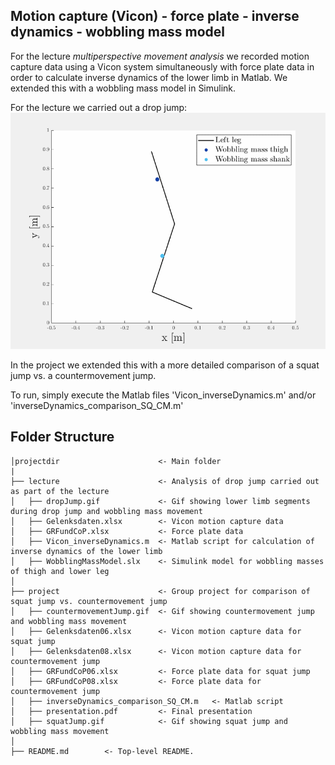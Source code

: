 ## **Motion capture (Vicon) - force plate - inverse dynamics - wobbling mass model**

For the lecture *multiperspective movement analysis* we recorded motion capture data using a Vicon system simultaneously with force plate data in order to calculate inverse dynamics of the lower limb in Matlab. We extended this with a wobbling mass model in Simulink.

For the lecture we carried out a drop jump:
![drop_jump](/lecture/dropJump.gif)

In the project we extended this with a more detailed comparison of a squat jump vs. a countermovement jump.

To run, simply execute the Matlab files 'Vicon_inverseDynamics.m' and/or 'inverseDynamics_comparison_SQ_CM.m'

## Folder Structure 
```
│projectdir                      <- Main folder
|
├── lecture                      <- Analysis of drop jump carried out as part of the lecture
│   ├── dropJump.gif             <- Gif showing lower limb segments during drop jump and wobbling mass movement
│   ├── Gelenksdaten.xlsx        <- Vicon motion capture data
│   ├── GRFundCoP.xlsx           <- Force plate data
│   ├── Vicon_inverseDynamics.m  <- Matlab script for calculation of inverse dynamics of the lower limb
│   ├── WobblingMassModel.slx    <- Simulink model for wobbling masses of thigh and lower leg
│
├── project                      <- Group project for comparison of squat jump vs. countermovement jump
│   ├── countermovementJump.gif  <- Gif showing countermovement jump and wobbling mass movement
│   ├── Gelenksdaten06.xlsx      <- Vicon motion capture data for squat jump
│   ├── Gelenksdaten08.xlsx      <- Vicon motion capture data for countermovement jump
│   ├── GRFundCoP06.xlsx         <- Force plate data for squat jump
│   ├── GRFundCoP08.xlsx         <- Force plate data for countermovement jump
│   ├── inverseDynamics_comparison_SQ_CM.m   <- Matlab script
│   ├── presentation.pdf         <- Final presentation
│   ├── squatJump.gif            <- Gif showing squat jump and wobbling mass movement
│
├── README.md        <- Top-level README. 
```